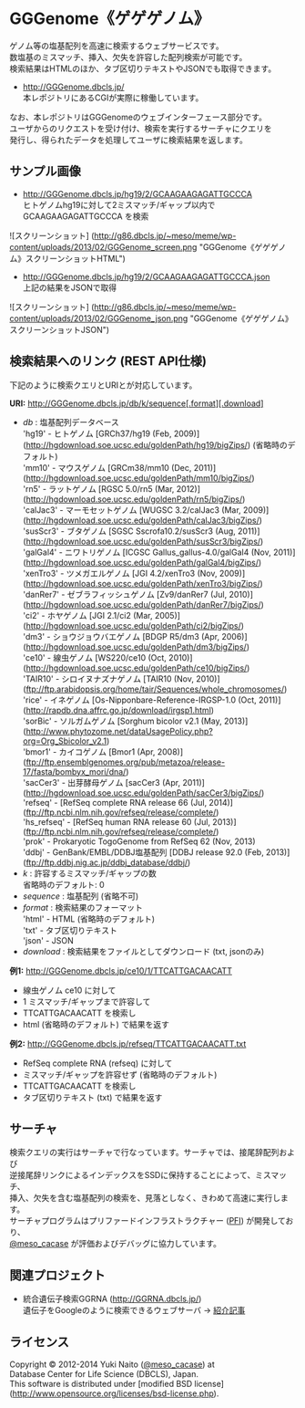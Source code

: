 GGGenome《ゲゲゲノム》
======================

ゲノム等の塩基配列を高速に検索するウェブサービスです。  
数塩基のミスマッチ、挿入、欠失を許容した配列検索が可能です。  
検索結果はHTMLのほか、タブ区切りテキストやJSONでも取得できます。

+ http://GGGenome.dbcls.jp/  
  本レポジトリにあるCGIが実際に稼働しています。

なお、本レポジトリはGGGenomeのウェブインターフェース部分です。  
ユーザからのリクエストを受け付け、検索を実行するサーチャにクエリを  
発行し、得られたデータを処理してユーザに検索結果を返します。


サンプル画像
-----

+ http://GGGenome.dbcls.jp/hg19/2/GCAAGAAGAGATTGCCCA  
  ヒトゲノムhg19に対して2ミスマッチ/ギャップ以内で GCAAGAAGAGATTGCCCA を検索

![スクリーンショット]
(http://g86.dbcls.jp/~meso/meme/wp-content/uploads/2013/02/GGGenome_screen.png
"GGGenome《ゲゲゲノム》スクリーンショットHTML")

+ http://GGGenome.dbcls.jp/hg19/2/GCAAGAAGAGATTGCCCA.json  
  上記の結果をJSONで取得

![スクリーンショット]
(http://g86.dbcls.jp/~meso/meme/wp-content/uploads/2013/02/GGGenome_json.png
"GGGenome《ゲゲゲノム》スクリーンショットJSON")


検索結果へのリンク (REST API仕様)
------

下記のように検索クエリとURIとが対応しています。

**URI:** http://GGGenome.dbcls.jp/db/k/sequence[.format][.download]

+ *db* : 塩基配列データベース  
  'hg19'      - ヒトゲノム [GRCh37/hg19 (Feb, 2009)]
                (http://hgdownload.soe.ucsc.edu/goldenPath/hg19/bigZips/)
                (省略時のデフォルト)  
  'mm10'      - マウスゲノム [GRCm38/mm10 (Dec, 2011)]
                (http://hgdownload.soe.ucsc.edu/goldenPath/mm10/bigZips/)  
  'rn5'       - ラットゲノム [RGSC 5.0/rn5 (Mar, 2012)]
                (http://hgdownload.soe.ucsc.edu/goldenPath/rn5/bigZips/)  
  'calJac3'   - マーモセットゲノム [WUGSC 3.2/calJac3 (Mar, 2009)]
                (http://hgdownload.soe.ucsc.edu/goldenPath/calJac3/bigZips/)  
  'susScr3'   - ブタゲノム [SGSC Sscrofa10.2/susScr3 (Aug, 2011)]
                (http://hgdownload.soe.ucsc.edu/goldenPath/susScr3/bigZips/)  
  'galGal4'   - ニワトリゲノム [ICGSC Gallus_gallus-4.0/galGal4 (Nov, 2011)]
                (http://hgdownload.soe.ucsc.edu/goldenPath/galGal4/bigZips/)  
  'xenTro3'   - ツメガエルゲノム [JGI 4.2/xenTro3 (Nov, 2009)]
                (http://hgdownload.soe.ucsc.edu/goldenPath/xenTro3/bigZips/)  
  'danRer7'   - ゼブラフィッシュゲノム [Zv9/danRer7 (Jul, 2010)]
                (http://hgdownload.soe.ucsc.edu/goldenPath/danRer7/bigZips/)  
  'ci2'       - ホヤゲノム [JGI 2.1/ci2 (Mar, 2005)]
                (http://hgdownload.soe.ucsc.edu/goldenPath/ci2/bigZips/)  
  'dm3'       - ショウジョウバエゲノム [BDGP R5/dm3 (Apr, 2006)]
                (http://hgdownload.soe.ucsc.edu/goldenPath/dm3/bigZips/)  
  'ce10'      - 線虫ゲノム [WS220/ce10 (Oct, 2010)]
                (http://hgdownload.soe.ucsc.edu/goldenPath/ce10/bigZips/)  
  'TAIR10'    - シロイヌナズナゲノム [TAIR10 (Nov, 2010)]
                (ftp://ftp.arabidopsis.org/home/tair/Sequences/whole_chromosomes/)  
  'rice'      - イネゲノム [Os-Nipponbare-Reference-IRGSP-1.0 (Oct, 2011)]
                (http://rapdb.dna.affrc.go.jp/download/irgsp1.html)  
  'sorBic'    - ソルガムゲノム [Sorghum bicolor v2.1 (May, 2013)]
                (http://www.phytozome.net/dataUsagePolicy.php?org=Org_Sbicolor_v2.1)  
  'bmor1'     - カイコゲノム [Bmor1 (Apr, 2008)]
                (ftp://ftp.ensemblgenomes.org/pub/metazoa/release-17/fasta/bombyx_mori/dna/)  
  'sacCer3'   - 出芽酵母ゲノム [sacCer3 (Apr, 2011)]
                (http://hgdownload.soe.ucsc.edu/goldenPath/sacCer3/bigZips/)  
  'refseq'    - [RefSeq complete RNA release 66 (Jul, 2014)]
                (ftp://ftp.ncbi.nlm.nih.gov/refseq/release/complete/)  
  'hs_refseq' - [RefSeq human RNA release 60 (Jul, 2013)]
                (ftp://ftp.ncbi.nlm.nih.gov/refseq/release/complete/)  
  'prok'      - Prokaryotic TogoGenome from RefSeq 62 (Nov, 2013)  
  'ddbj'      - GenBank/EMBL/DDBJ塩基配列 [DDBJ release 92.0 (Feb, 2013)]
                (ftp://ftp.ddbj.nig.ac.jp/ddbj_database/ddbj/)  
+ *k* : 許容するミスマッチ/ギャップの数  
  省略時のデフォルト: 0
+ *sequence* : 塩基配列 (省略不可)
+ *format* : 検索結果のフォーマット  
  'html' - HTML (省略時のデフォルト)  
  'txt'  - タブ区切りテキスト  
  'json' - JSON
+ *download* : 検索結果をファイルとしてダウンロード (txt, jsonのみ)

**例1:** http://GGGenome.dbcls.jp/ce10/1/TTCATTGACAACATT

+ 線虫ゲノム ce10 に対して
+ 1 ミスマッチ/ギャップまで許容して
+ TTCATTGACAACATT を検索し
+ html (省略時のデフォルト) で結果を返す

**例2:** http://GGGenome.dbcls.jp/refseq/TTCATTGACAACATT.txt

+ RefSeq complete RNA (refseq) に対して
+ ミスマッチ/ギャップを許容せず (省略時のデフォルト)
+ TTCATTGACAACATT を検索し
+ タブ区切りテキスト (txt) で結果を返す


サーチャ
-----

検索クエリの実行はサーチャで行なっています。サーチャでは、接尾辞配列および  
逆接尾辞リンクによるインデックスをSSDに保持することによって、ミスマッチ、  
挿入、欠失を含む塩基配列の検索を、見落としなく、きわめて高速に実行します。  
サーチャプログラムはプリファードインフラストラクチャー
([PFI](http://preferred.jp/)) が開発しており、  
[@meso_cacase](http://twitter.com/meso_cacase)
が評価およびデバッグに協力しています。


関連プロジェクト
--------

+ 統合遺伝子検索GGRNA (http://GGRNA.dbcls.jp/)  
  遺伝子をGoogleのように検索できるウェブサーバ
  → [紹介記事](http://first.lifesciencedb.jp/from_dbcls/e0001)


ライセンス
--------

Copyright &copy; 2012-2014 Yuki Naito
 ([@meso_cacase](http://twitter.com/meso_cacase)) at  
Database Center for Life Science (DBCLS), Japan.  
This software is distributed under [modified BSD license]
 (http://www.opensource.org/licenses/bsd-license.php).
